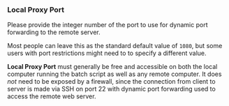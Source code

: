 ### Local Proxy Port

Please provide the integer number of the port 
to use for dynamic port forwarding to the remote server.

Most people can leave this as the standard default value of <code>1080</code>,
but some users with port restrictions might need to to specify a different value.

**Local Proxy Port** must generally be free and accessible on both the 
local computer running the batch script as well as any remote computer. 
It does _not_ need to be exposed by a firewall, since
the connection from client to server is made via SSH on port 22
with dynamic port forwarding used to access the remote web server.
